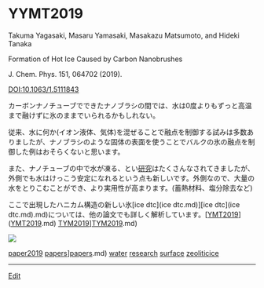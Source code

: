 # YYMT2019

Takuma Yagasaki, Masaru Yamasaki, Masakazu Matsumoto, and Hideki Tanaka

Formation of Hot Ice Caused by Carbon Nanobrushes

J. Chem. Phys. 151, 064702 (2019).

[DOI:10.1063/1.5111843](https://doi.org/10.1063/1.5111843)



カーボンナノチューブでできたナノブラシの間では、水は0度よりもずっと高温まで融けずに氷のままでいられるかもしれない。



従来、水に何か(イオン液体、気体)を混ぜることで融点を制御する試みは多数ありましたが、ナノブラシのような固体の表面を使うことでバルクの氷の融点を制御した例はおそらくないと思います。



また、ナノチューブの中で水が凍る、とい[研究](研究.md)はたくさんなされてきましたが、外側でも水はけっこう安定になれるという点も新しいです。外側なので、大量の水をとりこむことができ、より実用性が高まります。(蓄熱材料、塩分除去など)



ここで出現したハニカム構造の新しい氷[ice dtc](ice dtc.md)][ice dtc](ice dtc.md).md)については、他の論文でも詳しく解析しています。[[YMT2019](YMT2019.md)]([YMT2019](YMT2019.md).md) [TYM2019](TYM2019.md)][TYM2019](TYM2019.md).md)



![](https://live.staticflickr.com/65535/48306798386_1fe381a6b0_z_d.jpg)





[paper2019](paper2019.md) [papers](papers.md)][papers](papers.md).md) [water](water.md) [research](research.md) [surface](surface.md) [zeoliticice](zeoliticice.md) 





----
[Edit](https://github.com/vitroid/vitroid.github.io/edit/master/MD/YYMT2019.md)
